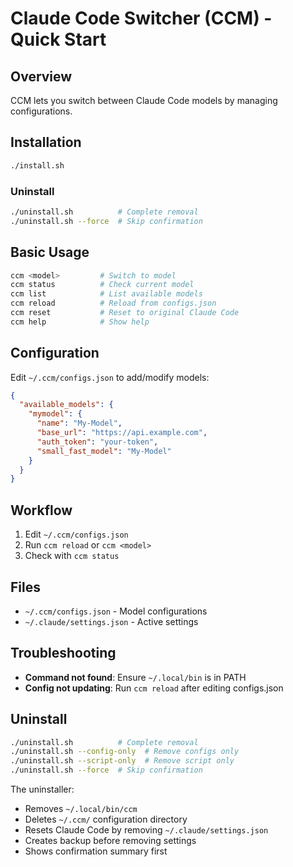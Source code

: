 # Claude Code Switcher (CCM) - Quick Start

## Overview

CCM lets you switch between Claude Code models by managing configurations.

## Installation

```bash
./install.sh
```

### Uninstall

```bash
./uninstall.sh          # Complete removal
./uninstall.sh --force  # Skip confirmation
```

## Basic Usage

```bash
ccm <model>         # Switch to model
ccm status          # Check current model
ccm list            # List available models  
ccm reload          # Reload from configs.json
ccm reset           # Reset to original Claude Code
ccm help            # Show help
```

## Configuration

Edit `~/.ccm/configs.json` to add/modify models:

```json
{
  "available_models": {
    "mymodel": {
      "name": "My-Model",
      "base_url": "https://api.example.com",
      "auth_token": "your-token",
      "small_fast_model": "My-Model"
    }
  }
}
```

## Workflow

1. Edit `~/.ccm/configs.json`
2. Run `ccm reload` or `ccm <model>`
3. Check with `ccm status`

## Files

- `~/.ccm/configs.json` - Model configurations
- `~/.claude/settings.json` - Active settings

## Troubleshooting

- **Command not found**: Ensure `~/.local/bin` is in PATH
- **Config not updating**: Run `ccm reload` after editing configs.json

## Uninstall

```bash
./uninstall.sh          # Complete removal
./uninstall.sh --config-only  # Remove configs only
./uninstall.sh --script-only  # Remove script only
./uninstall.sh --force  # Skip confirmation
```

The uninstaller:
- Removes `~/.local/bin/ccm`
- Deletes `~/.ccm/` configuration directory  
- Resets Claude Code by removing `~/.claude/settings.json`
- Creates backup before removing settings
- Shows confirmation summary first